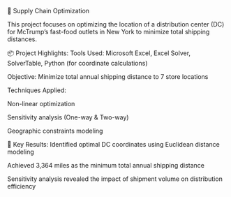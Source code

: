 🚚 Supply Chain Optimization

This project focuses on optimizing the location of a distribution center (DC) for McTrump’s fast-food outlets in New York to minimize total shipping distances.

📦 Project Highlights:
Tools Used: Microsoft Excel, Excel Solver, SolverTable, Python (for coordinate calculations)

Objective: Minimize total annual shipping distance to 7 store locations

Techniques Applied:

Non-linear optimization

Sensitivity analysis (One-way & Two-way)

Geographic constraints modeling

📍 Key Results:
Identified optimal DC coordinates using Euclidean distance modeling

Achieved 3,364 miles as the minimum total annual shipping distance

Sensitivity analysis revealed the impact of shipment volume on distribution efficiency

